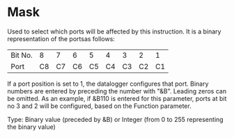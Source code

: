 # Mask

Used to select which ports will be affected by this instruction. It is a binary representation of the portsas follows:

|         |     |     |     |     |     |     |     |     |
| ------- | --- | --- | --- | --- | --- | --- | --- | --- |
| Bit No. | 8   | 7   | 6   | 5   | 4   | 3   | 2   | 1   |
| Port    | C8  | C7  | C6  | C5  | C4  | C3  | C2  | C1  |

If a port position is set to 1, the datalogger configures that port. Binary numbers are entered by preceding the number with "&B". Leading zeros can be omitted. As an example, if &B110 is entered for this parameter, ports at bit no 3 and 2 will be configured, based on the Function parameter.

Type: Binary value (preceded by &B) or Integer (from 0 to 255 representing the binary value)
